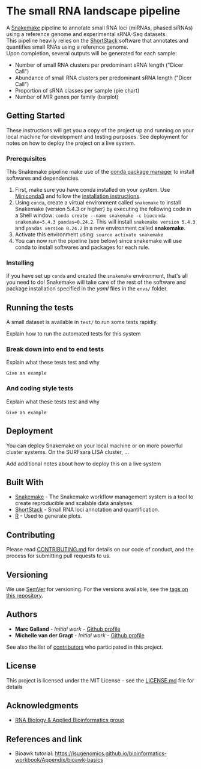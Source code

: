 # The small RNA landscape pipeline
A [Snakemake](https://snakemake.readthedocs.io/en/stable/) pipeline to annotate small RNA loci (miRNAs, phased siRNAs) using a reference genome and experimental sRNA-Seq datasets.  
This pipeline heavily relies on the [ShortStack](https://github.com/MikeAxtell/ShortStack) software that annotates and quantifies small RNAs using a reference genome.  
Upon completion, several outputs will be generated for each sample:
- Number of small RNA clusters per predominant sRNA length ("Dicer Call")
- Abundance of small RNA clusters per predominant sRNA length ("Dicer Call")
- Proportion of sRNA classes per sample (pie chart)
- Number of MIR genes per family (barplot)


## Getting Started

These instructions will get you a copy of the project up and running on your local machine for development and testing purposes. See deployment for notes on how to deploy the project on a live system.

### Prerequisites
This Snakemake pipeline make use of the [conda package manager](https://docs.conda.io/en/latest/) to install softwares and dependencies.
1. First, make sure you have conda installed on your system. Use [Miniconda3](https://docs.conda.io/en/latest/miniconda.html) and follow the [installation instructions](https://conda.io/projects/conda/en/latest/user-guide/install/index.html).  
2. Using `conda`, create a virtual environment called `snakemake` to install Snakemake (version 5.4.3 or higher) by executing the following code in a Shell window: `conda create --name snakemake -c bioconda snakemake=5.4.3 pandas=0.24.2`. This will install `snakemake version 5.4.3` and `pandas version 0.24.2` in a new environment called __snakemake__.
3. Activate this environment using: `source activate snakemake`
4. You can now run the pipeline (see below) since snakemake will use conda to install softwares and packages for each rule.  


### Installing
If you have set up `conda` and created the `snakemake` environment, that's all you need to do! Snakemake will take care of the rest of the software and package installation specified in the _yaml_ files in the `envs/` folder.


## Running the tests
A small dataset is available in `test/` to run some tests rapidly.   

Explain how to run the automated tests for this system

### Break down into end to end tests

Explain what these tests test and why

```
Give an example
```

### And coding style tests

Explain what these tests test and why

```
Give an example
```

## Deployment
You can deploy Snakemake on your local machine or on more powerful cluster systems.
On the SURFsara LISA cluster, ...


Add additional notes about how to deploy this on a live system

## Built With

* [Snakemake](https://snakemake.readthedocs.io/en/stable/) - The Snakemake workflow management system is a tool to create reproducible and scalable data analyses.
* [ShortStack](https://github.com/MikeAxtell/ShortStack) - Small RNA loci annotation and quantification.
* [R](https://www.r-project.org/) - Used to generate plots.

## Contributing

Please read [CONTRIBUTING.md](https://gist.github.com/PurpleBooth/b24679402957c63ec426) for details on our code of conduct, and the process for submitting pull requests to us.

## Versioning

We use [SemVer](http://semver.org/) for versioning. For the versions available, see the [tags on this repository](https://github.com/BleekerLab/small_rna_landscape).

## Authors

* **Marc Galland** - *Initial work* - [Github profile](https://github.com/mgalland)
* **Michelle van der Gragt** - *Initial work* - [Github profile](https://github.com/MvanderGragt)

See also the list of [contributors](https://github.com/your/project/contributors) who participated in this project.

## License

This project is licensed under the MIT License - see the [LICENSE.md](LICENSE.md) file for details

## Acknowledgments

* [RNA Biology & Applied Bioinformatics group](http://sils.uva.nl/content/research-groups/rna-biology--applied-bioinformatics/rna-biology--applied-bioinformatics.html)

## References and link
* Bioawk tutorial: https://isugenomics.github.io/bioinformatics-workbook/Appendix/bioawk-basics
